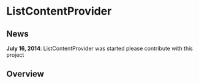 ListContentProvider================News----**July 16, 2014**: ListContentProvider was started please contribute with this projectOverview--------